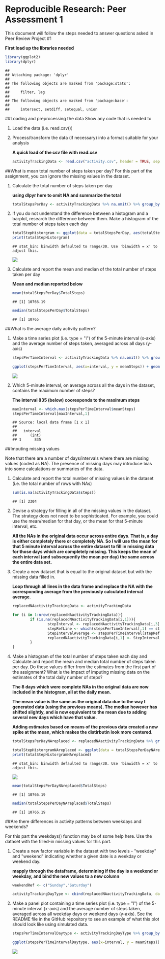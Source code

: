# Reproducible Research: Peer Assessment 1

This document will follow the steps needed to answer questions asked in Peer Review Project #1

**First load up the libraries needed**

```r
library(ggplot2)
library(dplyr)
```

```
## 
## Attaching package: 'dplyr'
## 
## The following objects are masked from 'package:stats':
## 
##     filter, lag
## 
## The following objects are masked from 'package:base':
## 
##     intersect, setdiff, setequal, union
```


##Loading and preprocessing the data
Show any code that is needed to  

1. Load the data (i.e. read.csv())
2. Process/transform the data (if necessary) into a format suitable for your analysis

    **A quick load of the csv file with read.csv**
    
    ```r
    activityTrackingData <- read.csv("activity.csv", header = TRUE, sep = ",")
    ```



##What is mean total number of steps taken per day?
For this part of the assignment, you can ignore the missing values in the dataset.  


1. Calculate the total number of steps taken per day

    **using dlpyr here to omit NA and summarize the total**
    
    ```r
    totalStepsPerDay <- activityTrackingData %>% na.omit() %>% group_by(date) %>% summarize(TotalSteps = sum(steps))
    ```



2. If you do not understand the difference between a histogram and a barplot, research the difference between them. Make a histogram of the total number of steps taken each day

    
    ```r
    totalStepHistorgram <- ggplot(data = totalStepsPerDay, aes(totalStepsPerDay$TotalSteps)) + geom_histogram() + theme(axis.text.x = element_text(angle = 90, hjust = 1)) + labs(x = "Total Steps", y = "Frequency")
    print(totalStepHistorgram)
    ```
    
    ```
    ## stat_bin: binwidth defaulted to range/30. Use 'binwidth = x' to adjust this.
    ```
    
    ![](PA1_template_files/figure-html/unnamed-chunk-4-1.png) 



3. Calculate and report the mean and median of the total number of steps taken per day

    **Mean and median reported below**
    
    ```r
    mean(totalStepsPerDay$TotalSteps)
    ```
    
    ```
    ## [1] 10766.19
    ```
    
    ```r
    median(totalStepsPerDay$TotalSteps)
    ```
    
    ```
    ## [1] 10765
    ```



##What is the average daily activity pattern?


1. Make a time series plot (i.e. type = "l") of the 5-minute interval (x-axis) and the average number of steps taken, averaged across all days (y-axis)

    
    ```r
    stepsPerTimeInterval <- activityTrackingData %>% na.omit() %>% group_by(interval) %>% summarize(meanSteps = mean(steps))
    
    ggplot(stepsPerTimeInterval, aes(x=interval, y = meanSteps)) + geom_line() + theme(text = element_text(size = 24))
    ```
    
    ![](PA1_template_files/figure-html/unnamed-chunk-6-1.png) 



2. Which 5-minute interval, on average across all the days in the dataset, contains the maximum number of steps?

    **The interval 835 (below) cooresponds to the maximum steps**
    
    ```r
    maxInterval <- which.max(stepsPerTimeInterval$meanSteps)
    stepsPerTimeInterval[maxInterval,1]
    ```
    
    ```
    ## Source: local data frame [1 x 1]
    ## 
    ##   interval
    ##      (int)
    ## 1      835
    ```



##Imputing missing values

Note that there are a number of days/intervals where there are missing values (coded as NA). The presence of missing days may introduce bias into some calculations or summaries of the data.

1. Calculate and report the total number of missing values in the dataset (i.e. the total number of rows with NAs)

    
    ```r
    sum(is.na(activityTrackingData$steps))
    ```
    
    ```
    ## [1] 2304
    ```



2. Devise a strategy for filling in all of the missing values in the dataset. The strategy does not need to be sophisticated. For example, you could use the mean/median for that day, or the mean for that 5-minute interval, etc.

    **All the NAs in the original data occur across entire days.  That is, a day is either completely there or completely NA.  So I will use the mean for that 5 minute interval across the entire dataset to fill in missing data for those days which are completely missing.  This keeps the mean of each interval (and subsequently the mean per day) the same across the entire data set.**


3. Create a new dataset that is equal to the original dataset but with the missing data filled in.

    **Loop through all lines in the data frame and replace the NA with the corresponding average from the previously calculated interval average.**
    
    
    ```r
    replacedNAactivityTrackingData <- activityTrackingData
    
    for (i in 1:nrow(replacedNAactivityTrackingData)){
            if (is.na(replacedNAactivityTrackingData[i,1])){
                    stepInterval <- replacedNAactivityTrackingData[i,3]
                    stepRefLine <- which(stepsPerTimeInterval[,1] == stepInterval)
                    StepIntervalAverage <- stepsPerTimeInterval[stepRefLine,2]
                    replacedNAactivityTrackingData[i,1] <- StepIntervalAverage
            }
    }
    ```



4. Make a histogram of the total number of steps taken each day and Calculate and report the mean and median total number of steps taken per day. Do these values differ from the estimates from the first part of the assignment? What is the impact of imputing missing data on the estimates of the total daily number of steps?

    **The 8 days which were complete NAs in the original data are now included in the histogram, all at the daily mean.**
    
    **The mean value is the same as the original data due to the way I generated data (using the previous means).  The median however has shifted slightly, and is now equivalent to the mean due to adding several new days which have that value.**
    
    **Adding estimates based on means of the previous data created a new spike at the mean, which makes the distirbutin look more centered.**
    
    
    
    ```r
    totalStepsPerDayNAreplaced <- replacedNAactivityTrackingData %>% group_by(date) %>% summarize(TotalSteps = sum(steps))
    
    totalStepHistorgramNAreplaced <- ggplot(data = totalStepsPerDayNAreplaced, aes(totalStepsPerDayNAreplaced$TotalSteps)) + geom_histogram() + theme(axis.text.x = element_text(angle = 90, hjust = 1)) + labs(x = "Total Steps", y = "Frequency")
    print(totalStepHistorgramNAreplaced)
    ```
    
    ```
    ## stat_bin: binwidth defaulted to range/30. Use 'binwidth = x' to adjust this.
    ```
    
    ![](PA1_template_files/figure-html/unnamed-chunk-10-1.png) 
    
    ```r
    mean(totalStepsPerDayNAreplaced$TotalSteps)
    ```
    
    ```
    ## [1] 10766.19
    ```
    
    ```r
    median(totalStepsPerDayNAreplaced$TotalSteps)
    ```
    
    ```
    ## [1] 10766.19
    ```



##Are there differences in activity patterns between weekdays and weekends?

For this part the weekdays() function may be of some help here. Use the dataset with the filled-in missing values for this part.

1. Create a new factor variable in the dataset with two levels - "weekday" and "weekend" indicating whether a given date is a weekday or weekend day.

    **mapply through the dataframe, determining if the day is a weekend or weekday, and bind the new values to a new column**
    
    
    ```r
    weekendRef <- c("Sunday","Saturday")
    
    activityTrackingDayType <- cbind(replacedNAactivityTrackingData, dayType = mapply(function(x) if (weekdays(x) %in% weekendRef){"Weekend"}else{"Weekday"}, as.Date(replacedNAactivityTrackingData$date)))
    ```



2. Make a panel plot containing a time series plot (i.e. type = "l") of the 5-minute interval (x-axis) and the average number of steps taken, averaged across all weekday days or weekend days (y-axis). See the README file in the GitHub repository to see an example of what this plot should look like using simulated data.

    
    ```r
    stepsPerTimeIntervalDaytype <- activityTrackingDayType %>% group_by(interval, dayType) %>% summarize(meanSteps = mean(steps))
    
    ggplot(stepsPerTimeIntervalDaytype, aes(x=interval, y = meanSteps)) + geom_line() + facet_grid(dayType ~ .) + theme(text = element_text(size = 24))
    ```
    
    ![](PA1_template_files/figure-html/unnamed-chunk-12-1.png) 


